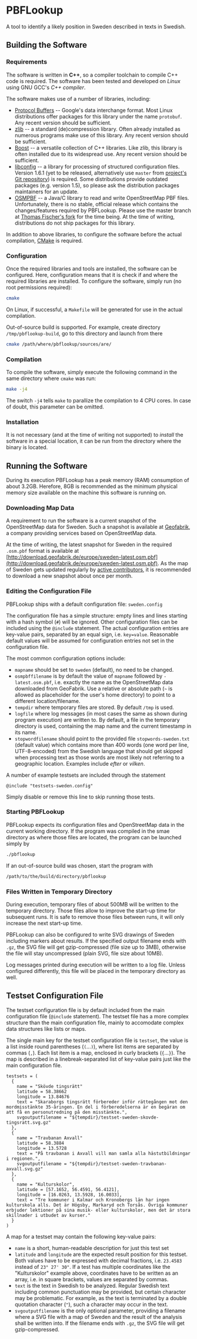 # PBFLookup
A tool to identify a likely position in Sweden described in texts in Swedish.
## Building the Software
### Requirements
The software is written in **C++**, so a compiler toolchain to compile C++ code is required. The software has been tested and developed on *Linux* using GNU GCC's *C++ compiler*.

The software makes use of a number of libraries, including:

* [Protocol Buffers](https://developers.google.com/protocol-buffers/) -- Google's data interchange format. Most Linux distributions offer packages for this library under the name `protobuf`. Any recent version should be sufficient.
* [zlib](http://www.zlib.net/) -- a standard (de)compression library. Often already installed as numerous programs make use of this library. Any recent version should be sufficient.
* [Boost](http://www.boost.org/) -- a versatile collection of C++ libraries. Like zlib, this library is often installed due to its widespread use. Any recent version should be sufficient.
* [libconfig](http://www.hyperrealm.com/libconfig/) -- a library for 	processing of structured configuration files. Version 1.6.1 (yet to be released, alternatively use `master` from [project's Git repository](https://github.com/hyperrealm/libconfig)) is required. Some distributions provide outdated packages (e.g. version 1.5), so please ask the distribution packages maintainers for an update.
* [OSMPBF](https://github.com/scrosby/OSM-binary) -- a Java/C library to read and write OpenStreetMap PBF files. Unfortunately, there is no stable, official release which contains the changes/features required by PBFLookup. Please use the master branch at [Thomas Fischer's fork](https://github.com/thomasfischer-his/OSM-binary) for the time being. At the time of writing, distributions do not ship packages for this library.

In addition to above libraries, to configure the software before the actual compilation, [CMake](https://cmake.org/) is required.

### Configuration

Once the required libraries and tools are installed, the software can be configured. Here, configuration means that it is check if and where the required libraries are installed. To configure the software, simply run (no root permissions required):

```bash
cmake
```

On Linux, if successful, a `Makefile` will be generated for use in the actual compilation.

Out-of-source build is supported. For example, create directory `/tmp/pbflookup-build`, go to this directory and launch from there

```bash
cmake /path/where/pbflookup/sources/are/
```

### Compilation

To compile the software, simply execute the following command in the same directory where `cmake` was run:

```bash
make -j4
```

The switch `-j4` tells `make` to parallize the compilation to 4 CPU cores. In case of doubt, this parameter can be omitted.

### Installation

It is not necessary (and at the time of writing not supported) to *install* the software in a special location, it can be run from the directory where the binary is located.

## Running the Software

During its execution PBFLookup has a peak memory (RAM) consumption of about 3.2GB. Herefore, 8GB is recommended as the minimum physical memory size available on the machine this software is running on.

### Downloading Map Data
A requirement to run the software is a current snapshot of the OpenStreetMap data for Sweden. Such a snapshot is available at [Geofabrik](http://download.geofabrik.de/europe/sweden.html), a company providing services based on OpenStreetMap data.

At the time of writing, the latest snapshot for Sweden in the required `.osm.pbf` format is available at [http://download.geofabrik.de/europe/sweden-latest.osm.pbf](http://download.geofabrik.de/europe/sweden-latest.osm.pbf). As the map of Sweden gets updated regularly by [active contributors](http://www.openstreetmap.org/), it is recommended to download a new snapshot about once per month.

### Editing the Configuration File

PBFLookup ships with a default configuration file: `sweden.config`

The configuration file has a simple structure: empty lines and lines starting with a hash symbol (`#`) will be ignored. Other configuration files can be included using the `@include` statement. The actual configuration entries are key-value pairs, separated by an equal sign, i.e. `key=value`. Reasonable default values will be assumed for configuration entries not set in the configuration file.

The most common configuration options include:

* `mapname` should be set to `sweden` (default), no need to be changed.
* `osmpbffilename` is by default the value of `mapname` followed by `-latest.osm.pbf`, i.e. exactly the name as the OpenStreetMap data downloaded from GeoFabrik. Use a relative or absolute path (`~` is allowed as placeholder for the user's home directory) to point to a different location/filename.
* `tempdir` where temporary files are stored. By default `/tmp` is used.
* `logfile` where log messages (in most cases the same as shown during program execution) are written to. By default, a file in the temporary directory is used, containing the map name and the current timestamp in its name.
* `stopwordfilename` should point to the provided file `stopwords-sweden.txt` (default value) which contains more than 400 words (one word per line, UTF-8-encoded) from the Swedish language that should get skipped when processing text as those words are most likely not referring to a geographic location. Examples include *efter* or *vilken*.

A number of example testsets are included through the statement

```
@include "testsets-sweden.config"
```

Simply disable or remove this line to skip running those tests.

### Starting PBFLookup

PBFLookup expects its configuration files and OpenStreetMap data in the current working directory.
If the program was compiled in the smae directory as where those files are located, the program can be launched simply by

```bash
./pbflookup
```

If an out-of-source build was chosen, start the program with

```bash
/path/to/the/build/directory/pbflookup
```

### Files Written in Temporary Directory
During execution, temporary files of about 500MB will be written to the temporary directory. Those files allow to improve the start-up time for subsequent runs. It is safe to remove those files between runs, it will only increase the next start-up time.

PBFLookup can also be configured to write SVG drawings of Sweden including markers about results. If the specified output filename ends with `.gz`, the SVG file will get gzip-compressed (file size up to 3MB), otherwise the file will stay uncompressed (plain SVG, file size about 10MB).

Log messages printed during execution will be written to a log file. Unless configured differently, this file will be placed in the temporary directory as well.

## Testset Configuration File

The testset configuration file is by default included from the main configuration file (`@include` statement).
The testset file has a more complex structure than the main configuration file, mainly to accomodate complex data structures like lists or maps.

The single main key for the testset configuration file is `testset`, the value is a list inside round parentheses (`(`...`)`), where list items are separated by commas (`,`). Each list item is a map, enclosed in curly brackets (`{`...`}`). The map is described in a linebreak-separated list of key-value pairs just like the main configuration file.

```
testsets = (
  {
    name = "Skövde tingsrätt"
    latitude = 58.38662
    longitude = 13.84676
    text = "Skaraborgs tingsrätt förbereder inför rättegången mot den mordmisstänkte 35-åringen. En del i förberedelserna är en begäran om att få en personutredning på den misstänkte.",
    svgoutputfilename = "${tempdir}/testset-sweden-skovde-tingsratt.svg.gz"
  },
  {
    name = "Travbanan Axvall"
    latitude = 58.3884
    longitude = 13.5728
    text = "På travbanan i Axvall vill man samla alla hästutbildningar i regionen.",
    svgoutputfilename = "${tempdir}/testset-sweden-travbanan-axvall.svg.gz"
  },
  {
    name = "Kulturskolor",
    latitude = [57.1652, 56.4591, 56.4121],
    longitude = [16.0263, 13.5928, 16.0033],
    text = "Tre kommuner i Kalmar och Kronobergs län har ingen kulturskola alls. Det är Högsby, Markaryd och Torsås. Övriga kommuner erbjuder lektioner på sina musik- eller kulturskolor, men det är stora skillnader i utbudet av kurser."
  }
)
```

A map for a testset may contain the following key-value pairs:

* `name` is a short, human-readable description for just this test set
* `latitude` and `longitude` are the expected result position for this testset. Both values have to be expressed with decimal fractions, i.e. `23.4583` instead of `23° 27' 30"`. If a test has multiple coordinates like the "Kulturskolor" example above, coordinates have to be written as an array, i.e. in square brackets, values are separated by commas.
* `text` is the text in Swedish to be analyzed. Regular Swedish text including common punctuation may be provided, but certain character may be problematic. For example, as the text is terminated by a double quotation character (`"`), such a character may occur in the text.
* `svgoutputfilename` is the only optional parameter, providing a filename where a SVG file with a map of Sweden and the result of the analysis shall be written into. If the filename ends with `.gz`, the SVG file will get gzip-compressed.

